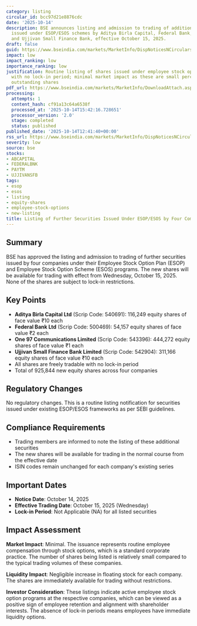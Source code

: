 ```yaml
---
category: listing
circular_id: bcc97d21e8876cdc
date: '2025-10-14'
description: BSE announces listing and admission to trading of additional equity shares
  issued under ESOP/ESOS schemes by Aditya Birla Capital, Federal Bank, One 97 Communications,
  and Ujjivan Small Finance Bank, effective October 15, 2025.
draft: false
guid: https://www.bseindia.com/markets/MarketInfo/DispNoticesNCirculars.aspx?Noticeid={12544CC1-5F42-44EF-8937-307FE00F3EA8}&noticeno=20251014-35&dt=10/14/2025&icount=35&totcount=59&flag=0
impact: low
impact_ranking: low
importance_ranking: low
justification: Routine listing of shares issued under employee stock option schemes
  with no lock-in period; minimal market impact as these are small percentages of
  outstanding shares
pdf_url: https://www.bseindia.com/markets/MarketInfo/DownloadAttach.aspx?id=20251014-35&attachedId=
processing:
  attempts: 1
  content_hash: cf91a13c64a6538f
  processed_at: '2025-10-14T15:42:16.728651'
  processor_version: '2.0'
  stage: completed
  status: published
published_date: '2025-10-14T12:41:40+00:00'
rss_url: https://www.bseindia.com/markets/MarketInfo/DispNoticesNCirculars.aspx?Noticeid={12544CC1-5F42-44EF-8937-307FE00F3EA8}&noticeno=20251014-35&dt=10/14/2025&icount=35&totcount=59&flag=0
severity: low
source: bse
stocks:
- ABCAPITAL
- FEDERALBNK
- PAYTM
- UJJIVANSFB
tags:
- esop
- esos
- listing
- equity-shares
- employee-stock-options
- new-listing
title: Listing of Further Securities Issued Under ESOP/ESOS by Four Companies
---
```


## Summary

BSE has approved the listing and admission to trading of further securities issued by four companies under their Employee Stock Option Plan (ESOP) and Employee Stock Option Scheme (ESOS) programs. The new shares will be available for trading with effect from Wednesday, October 15, 2025. None of the shares are subject to lock-in restrictions.

## Key Points

- **Aditya Birla Capital Ltd** (Scrip Code: 540691): 116,249 equity shares of face value ₹10 each
- **Federal Bank Ltd** (Scrip Code: 500469): 54,157 equity shares of face value ₹2 each
- **One 97 Communications Limited** (Scrip Code: 543396): 444,272 equity shares of face value ₹1 each
- **Ujjivan Small Finance Bank Limited** (Scrip Code: 542904): 311,166 equity shares of face value ₹10 each
- All shares are freely tradable with no lock-in period
- Total of 925,844 new equity shares across four companies

## Regulatory Changes

No regulatory changes. This is a routine listing notification for securities issued under existing ESOP/ESOS frameworks as per SEBI guidelines.

## Compliance Requirements

- Trading members are informed to note the listing of these additional securities
- The new shares will be available for trading in the normal course from the effective date
- ISIN codes remain unchanged for each company's existing series

## Important Dates

- **Notice Date**: October 14, 2025
- **Effective Trading Date**: October 15, 2025 (Wednesday)
- **Lock-in Period**: Not Applicable (NA) for all listed securities

## Impact Assessment

**Market Impact**: Minimal. The issuance represents routine employee compensation through stock options, which is a standard corporate practice. The number of shares being listed is relatively small compared to the typical trading volumes of these companies.

**Liquidity Impact**: Negligible increase in floating stock for each company. The shares are immediately available for trading without restrictions.

**Investor Consideration**: These listings indicate active employee stock option programs at the respective companies, which can be viewed as a positive sign of employee retention and alignment with shareholder interests. The absence of lock-in periods means employees have immediate liquidity options.